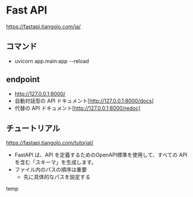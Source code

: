 # Fast API
https://fastapi.tiangolo.com/ja/

## コマンド
- uvicorn app.main:app --reload

## endpoint
- http://127.0.0.1:8000/
- 自動対話型の API ドキュメント[http://127.0.0.1:8000/docs]
- 代替の API ドキュメント[http://127.0.0.1:8000/redoc]

## チュートリアル
https://fastapi.tiangolo.com/tutorial/
- FastAPI は、API を定義するためのOpenAPI標準を使用して、すべての API を含む「スキーマ」を生成します。
- ファイル内のパスの順序は重要
    - 先に具体的なパスを設定する

temp
